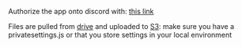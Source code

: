 Authorize the app onto discord with:
[this link](https://discordapp.com/oauth2/authorize?client_id=222853207687299073&scope=bot&permissions=0x00032814)

Files are pulled from [drive](https://drive.google.com/drive/folders/0BwoBPbVKwbI9TUdFSG0yRjh5UTQ) and uploaded to [S3](http://console.aws.amazon.com/s3/buckets/kittenacademy): 
make sure you have a privatesettings.js or that you store settings in your local environment